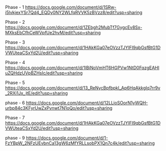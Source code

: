 Phase - 1 https://docs.google.com/document/d/1SRw-i5lvkjexYSr7Qd4_EQDy0NY2WLfqRVVK5zBVzz8/edit?usp=sharing

Phase - 2 https://docs.google.com/document/d/1ZEbgh2MubTf7GygcEv8Sx-MXksEbCfhCeWVpfUe2hvM/edit?usp=sharing

Phase - 3 https://docs.google.com/document/d/1HAkKGa07eOVzzTJYlFI9qbGsfBtG1DVWUteaCSxYd2U/edit?usp=sharing

Phase - 4 https://docs.google.com/document/d/1lBiNoVmHT6HGPVw1NtD0FqzgEAHIuZQHdzUVpBZHsIc/edit?usp=sharing

Phase - 5 https://docs.google.com/document/d/13_ReNycBpfbpkI_Ap6HqAkkgIq7rr9v_2RXi1Jx_jtE/edit?usp=sharing

phase - 6 https://docs.google.com/document/d/12LLioSOorN1yWQH-urbp84c3KFyrUwZxPvnwt7N1oQo/edit?usp=sharing

Phase - 7 https://docs.google.com/document/d/1HAkKGa07eOVzzTJYlFI9qbGsfBtG1DVWUteaCSxYd2U/edit?usp=sharing

phase - 9 https://docs.google.com/document/d/1-FzYBpW_2NFzUEvbnCa13gW6zMfYRLLsobPX1Qn7c4k/edit?usp=sharing
